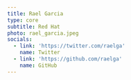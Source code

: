 ```yaml
---
title: Rael Garcia
type: core
subtitle: Red Hat
photo: rael_garcia.jpeg
socials:
  - link: 'https://twitter.com/raelga'
    name: Twitter
  - link: 'https://github.com/raelga'
    name: GitHub
---
```

